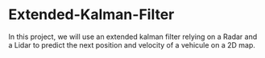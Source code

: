 # Extended-Kalman-Filter
In this project, we will use an extended kalman filter relying on a Radar and a Lidar to predict the next position and velocity of a vehicule on a 2D map.
